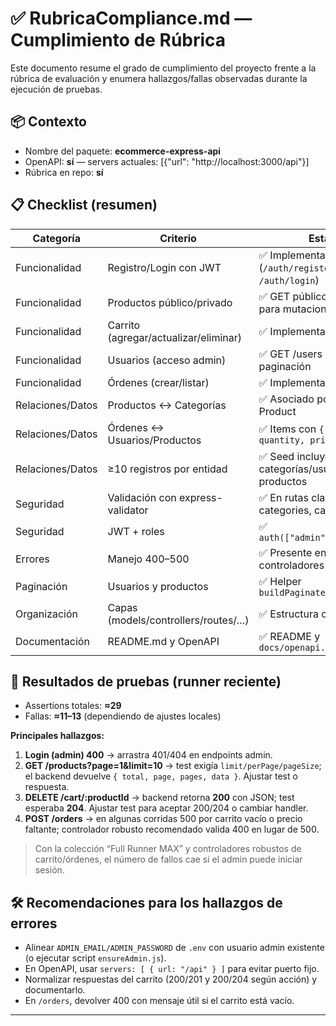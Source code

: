 # ✅ RubricaCompliance.md — Cumplimiento de Rúbrica

Este documento resume el grado de cumplimiento del proyecto frente a la rúbrica de evaluación y enumera hallazgos/fallas observadas durante la ejecución de pruebas.

## 📦 Contexto
- Nombre del paquete: **ecommerce-express-api**
- OpenAPI: **sí** — servers actuales: [{"url": "http://localhost:3000/api"}]
- Rúbrica en repo: **sí**

## 📋 Checklist (resumen)
| Categoría | Criterio | Estado |
|---|---|---|
| Funcionalidad | Registro/Login con JWT | ✅ Implementado (`/auth/register`, `/auth/login`) |
| Funcionalidad | Productos público/privado | ✅ GET público / ✅ admin para mutaciones |
| Funcionalidad | Carrito (agregar/actualizar/eliminar) | ✅ Implementado (`/cart`) |
| Funcionalidad | Usuarios (acceso admin) | ✅ GET /users con paginación |
| Funcionalidad | Órdenes (crear/listar) | ✅ Implementado (`/orders`) |
| Relaciones/Datos | Productos ↔ Categorías | ✅ Asociado por `category` en Product |
| Relaciones/Datos | Órdenes ↔ Usuarios/Productos | ✅ Items con `{ product, quantity, price }` |
| Relaciones/Datos | ≥10 registros por entidad | ✅ Seed incluye ≥10 categorías/usuarios y ≥12 productos |
| Seguridad | Validación con express-validator | ✅ En rutas clave (products, categories, cart) |
| Seguridad | JWT + roles | ✅ `auth(["admin","customer"])` |
| Errores | Manejo 400–500 | ✅ Presente en controladores |
| Paginación | Usuarios y productos | ✅ Helper `buildPaginatedResult` |
| Organización | Capas (models/controllers/routes/…) | ✅ Estructura clara |
| Documentación | README.md y OpenAPI | ✅ README y `docs/openapi.yaml` |

## 🧪 Resultados de pruebas (runner reciente)
- Assertions totales: **≈29**
- Fallas: **≈11–13** (dependiendo de ajustes locales)

**Principales hallazgos:**
1. **Login (admin) 400** → arrastra 401/404 en endpoints admin.
2. **GET /products?page=1&limit=10** → test exigía `limit/perPage/pageSize`; el backend devuelve `{ total, page, pages, data }`. Ajustar test o respuesta.
3. **DELETE /cart/:productId** → backend retorna **200** con JSON; test esperaba **204**. Ajustar test para aceptar 200/204 o cambiar handler.
4. **POST /orders** → en algunas corridas 500 por carrito vacío o precio faltante; controlador robusto recomendado valida 400 en lugar de 500.

> Con la colección “Full Runner MAX” y controladores robustos de carrito/órdenes, el número de fallos cae si el admin puede iniciar sesión.

## 🛠️ Recomendaciones para los hallazgos de errores
- Alinear `ADMIN_EMAIL/ADMIN_PASSWORD` de `.env` con usuario admin existente (o ejecutar script `ensureAdmin.js`).
- En OpenAPI, usar `servers: [ { url: "/api" } ]` para evitar puerto fijo.
- Normalizar respuestas del carrito (200/201 y 200/204 según acción) y documentarlo.
- En `/orders`, devolver 400 con mensaje útil si el carrito está vacío.

---

